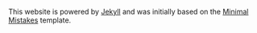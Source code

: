 This website is powered by [Jekyll](https://jekyllrb.com) and was initially based on the [Minimal Mistakes](https://mademistakes.com/work/minimal-mistakes-jekyll-theme/) template.
